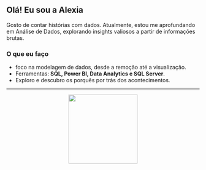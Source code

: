 ## Olá! Eu sou a Alexia  

Gosto de contar histórias com dados. Atualmente, estou me aprofundando em Análise de Dados, explorando insights valiosos a partir de informações brutas.  

### O que eu faço  

- foco na modelagem de dados, desde a remoção até a visualização.  
- Ferramentas: **SQL, Power BI, Data Analytics e SQL Server**.  
- Exploro e descubro os porquês por trás dos acontecimentos.  

---


<div align="center">
  <img height="180em" src="https://github-readme-stats.vercel.app/api/top-langs/?username=alexacoast&layout=compact&langs_count=7&theme=dark"/>
</div>  
